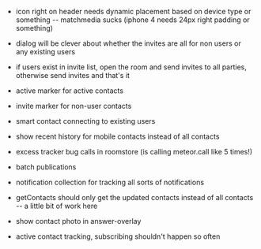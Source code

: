 - icon right on header needs dynamic placement based on device type or something -- matchmedia sucks (iphone 4 needs 24px right padding or something)
- dialog will be clever about whether the invites are all for non users or any existing users
- if users exist in invite list, open the room and send invites to all parties, otherwise send invites and that's it
- active marker for active contacts
- invite marker for non-user contacts
- smart contact connecting to existing users
- show recent history for mobile contacts instead of all contacts
- excess tracker bug calls in roomstore (is calling meteor.call like 5 times!)
- batch publications

- notification collection for tracking all sorts of notifications
- getContacts should only get the updated contacts instead of all contacts -- a little bit of work here
- show contact photo in answer-overlay
- active contact tracking, subscribing shouldn't happen so often
